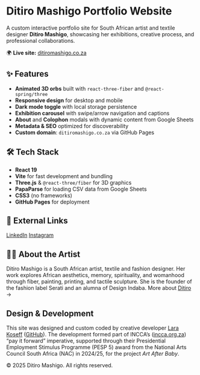 # Ditiro Mashigo Portfolio Website

A custom interactive portfolio site for South African artist and textile designer **Ditiro Mashigo**, showcasing her exhibitions, creative process, and professional collaborations.

🌍 **Live site:** [ditiromashigo.co.za](https://www.ditiromashigo.co.za)

## ✨ Features

- **Animated 3D orbs** built with `react-three-fiber` and `@react-spring/three`
- **Responsive design** for desktop and mobile
- **Dark mode toggle** with local storage persistence
- **Exhibition carousel** with swipe/arrow navigation and captions
- **About** and **Colophon** modals with dynamic content from Google Sheets
- **Metadata & SEO** optimized for discoverability
- **Custom domain**: `ditiromashigo.co.za` via GitHub Pages

## 🛠 Tech Stack

- **React 19**
- **Vite** for fast development and bundling
- **Three.js** & `@react-three/fiber` for 3D graphics
- **PapaParse** for loading CSV data from Google Sheets
- **CSS3** (no frameworks)
- **GitHub Pages** for deployment
  
## 🔗 External Links

[LinkedIn](https://www.linkedin.com/in/ditiro-mashigo-8332838a/)
[Instagram](https://www.instagram.com/ditiro.mashigo/?hl=en)

## 👩🏾 About the Artist

Ditiro Mashigo is a South African artist, textile and fashion designer. Her work explores African aesthetics, memory, spirituality, and womanhood through fiber, painting, printing, and tactile sculpture. She is the founder of the fashion label Serati and an alumna of Design Indaba. More about [Ditiro](https://www.ditiromashigo.co.za) →

## Design & Development

This site was designed and custom coded by creative developer [Lara Koseff](https://larakoseff.com) ([GitHub](https://github.com/larakoseff)). The development formed part of INCCA’s ([incca.org.za](https://incca.org.za)) “pay it forward” imperative, supported through their Presidential Employment Stimulus Programme (PESP 5) award from the National Arts Council South Africa (NAC) in 2024/25, for the project *Art After Baby*.


© 2025 Ditiro Mashigo. All rights reserved.